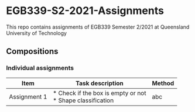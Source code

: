 # EGB339-S2-2021-Assignments  
  
This repo contains assignments of EGB339 Semester 2/2021 at Queensland University of Technology

## Compositions
### Individual assignments

Item | Task description | Method
--- | --- | --- 
Assignment 1 | * Check if the box is empty or not <br /> * Shape classification | abc



 
